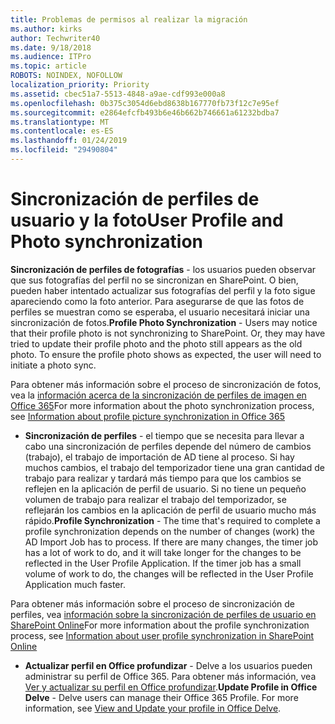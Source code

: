 ```yaml
---
title: Problemas de permisos al realizar la migración
ms.author: kirks
author: Techwriter40
ms.date: 9/18/2018
ms.audience: ITPro
ms.topic: article
ROBOTS: NOINDEX, NOFOLLOW
localization_priority: Priority
ms.assetid: cbec51a7-5513-4848-a9ae-cdf993e000a8
ms.openlocfilehash: 0b375c3054d6ebd8638b167770fb73f12c7e95ef
ms.sourcegitcommit: e2864efcfb493b6e46b662b746661a61232bdba7
ms.translationtype: MT
ms.contentlocale: es-ES
ms.lasthandoff: 01/24/2019
ms.locfileid: "29490804"
---
```

# <a name="user-profile-and-photo-synchronization"></a><span data-ttu-id="9eac6-102">Sincronización de perfiles de usuario y la foto</span><span class="sxs-lookup"><span data-stu-id="9eac6-102">User Profile and Photo synchronization</span></span>

 <span data-ttu-id="9eac6-p101">**Sincronización de perfiles de fotografías** - los usuarios pueden observar que sus fotografías del perfil no se sincronizan en SharePoint. O bien, pueden haber intentado actualizar sus fotografías del perfil y la foto sigue apareciendo como la foto anterior. Para asegurarse de que las fotos de perfiles se muestran como se esperaba, el usuario necesitará iniciar una sincronización de fotos.</span><span class="sxs-lookup"><span data-stu-id="9eac6-p101">**Profile Photo Synchronization** - Users may notice that their profile photo is not synchronizing to SharePoint. Or, they may have tried to update their profile photo and the photo still appears as the old photo. To ensure the profile photo shows as expected, the user will need to initiate a photo sync.</span></span> 
  
<span data-ttu-id="9eac6-106">Para obtener más información sobre el proceso de sincronización de fotos, vea la [información acerca de la sincronización de perfiles de imagen en Office 365](https://go.microsoft.com/fwlink/?linkid=2022634)</span><span class="sxs-lookup"><span data-stu-id="9eac6-106">For more information about the photo synchronization process, see [Information about profile picture synchronization in Office 365](https://go.microsoft.com/fwlink/?linkid=2022634)</span></span>
  
- <span data-ttu-id="9eac6-p102">**Sincronización de perfiles** - el tiempo que se necesita para llevar a cabo una sincronización de perfiles depende del número de cambios (trabajo), el trabajo de importación de AD tiene al proceso. Si hay muchos cambios, el trabajo del temporizador tiene una gran cantidad de trabajo para realizar y tardará más tiempo para que los cambios se reflejen en la aplicación de perfil de usuario. Si no tiene un pequeño volumen de trabajo para realizar el trabajo del temporizador, se reflejarán los cambios en la aplicación de perfil de usuario mucho más rápido.</span><span class="sxs-lookup"><span data-stu-id="9eac6-p102">**Profile Synchronization** - The time that's required to complete a profile synchronization depends on the number of changes (work) the AD Import Job has to process. If there are many changes, the timer job has a lot of work to do, and it will take longer for the changes to be reflected in the User Profile Application. If the timer job has a small volume of work to do, the changes will be reflected in the User Profile Application much faster.</span></span> 
  
<span data-ttu-id="9eac6-110">Para obtener más información sobre el proceso de sincronización de perfiles, vea [información sobre la sincronización de perfiles de usuario en SharePoint Online](https://go.microsoft.com/fwlink/?linkid=2022639)</span><span class="sxs-lookup"><span data-stu-id="9eac6-110">For more information about the profile synchronization process, see [Information about user profile synchronization in SharePoint Online](https://go.microsoft.com/fwlink/?linkid=2022639)</span></span>
    
- <span data-ttu-id="9eac6-p103">**Actualizar perfil en Office profundizar** - Delve a los usuarios pueden administrar su perfil de Office 365. Para obtener más información, vea [Ver y actualizar su perfil en Office profundizar](https://support.office.com/en-us/article/View-and-update-your-profile-in-Office-Delve-4e84343b-eedf-45a1-aeb9-8627ccca14ba).</span><span class="sxs-lookup"><span data-stu-id="9eac6-p103">**Update Profile in Office Delve** - Delve users can manage their Office 365 Profile. For more information, see [View and Update your profile in Office Delve](https://support.office.com/en-us/article/View-and-update-your-profile-in-Office-Delve-4e84343b-eedf-45a1-aeb9-8627ccca14ba).</span></span>
    

